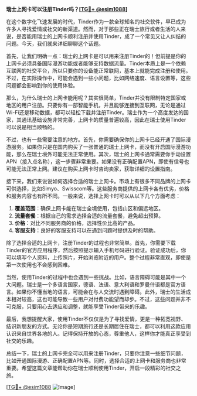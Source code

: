 **瑞士上网卡可以注册Tinder吗？[[TG💪+ @esim1088](https://t.me/s/esim1088)]**

在这个数字化飞速发展的时代，Tinder作为一款全球知名的社交软件，早已成为许多人寻找爱情或社交的新渠道。然而，对于那些正在瑞士旅行或者生活的人来说，是否能用瑞士的上网卡顺利注册并使用Tinder，成了一个常见又让人纠结的问题。今天，我们就来详细聊聊这个话题。

首先，让我们明确一点：瑞士的上网卡是可以用来注册Tinder的！但前提是你的上网卡必须具备国际漫游功能或者能够支持数据流量。Tinder本质上是一个依赖互联网的社交平台，所以只要你的设备能正常联网，基本上就能完成注册和使用。不过，在实际操作中，可能会遇到一些小问题，比如网络速度、语言设置等，这些问题都会影响到你的使用体验。

那么，为什么瑞士的上网卡能用呢？其实很简单，Tinder并没有限制特定国家或地区的用户注册。只要你有一部智能手机，并且能够连接到互联网，无论是通过Wi-Fi还是移动数据，都可以轻松下载并注册Tinder。瑞士作为一个高度发达的国家，其通讯基础设施非常完善，上网卡的质量普遍较高，因此在瑞士使用Tinder可以说是相当顺畅的。

不过，也有一些需要注意的地方。首先，你需要确保你的上网卡已经开通了国际漫游服务。如果你只是在国内购买了一张普通的瑞士上网卡，而没有开启国际漫游功能，那么在瑞士境外可能无法正常使用。其次，瑞士的上网卡通常需要你手动设置APN（接入点名称），这一步骤非常重要。如果没有正确配置APN，即使有信号也可能无法正常上网。建议在购买上网卡时咨询卖家，获取详细的设置指南。

接下来，我们来说说如何选择合适的瑞士上网卡。市场上有很多不同品牌的上网卡可供选择，比如Simyo、Swisscom等。这些服务商提供的上网卡各有优劣，价格和服务内容也有所不同。一般来说，选择上网卡时可以从以下几个方面考虑：

1. **覆盖范围**：确保上网卡能在瑞士全境使用，包括山区和偏远地区。
2. **流量套餐**：根据自己的需求选择合适的流量套餐，避免超出预算。
3. **价格**：对比不同服务商的价格，选择性价比高的产品。
4. **客服支持**：良好的客服支持可以在遇到问题时提供及时的帮助。

除了选择合适的上网卡，注册Tinder的过程也非常简单。首先，你需要下载Tinder的官方应用程序，然后按照提示输入手机号码进行验证。验证成功后，你可以填写个人资料，上传照片，开始浏览附近的用户。整个过程非常直观，即使是第一次使用也不会感到困难。

当然，使用Tinder的过程中也会遇到一些挑战。比如，语言障碍可能是其中一个大问题。瑞士是一个多语言国家，德语、法语、意大利语和罗曼什语都是官方语言。如果你不懂当地的语言，可能会在与人交流时遇到障碍。此外，瑞士的生活成本相对较高，这也可能导致一些用户对付费功能望而却步。不过，这些问题并非不可克服，只要用心去适应和调整，就能享受Tinder带来的乐趣。

最后，我想提醒大家，使用Tinder不仅仅是为了寻找爱情，更是一种拓宽视野、结识新朋友的方式。无论你是短期旅行还是长期居住在瑞士，都可以利用这款应用认识来自世界各地的人。记得保持开放的心态，尊重他人，这样你才能真正享受到社交的乐趣。

总结一下，瑞士的上网卡完全可以用来注册Tinder，只要你注意一些细节问题，比如开通国际漫游、正确配置APN等。同时，选择合适的上网卡和服务商也非常重要。希望这篇文章能帮助你在瑞士顺利使用Tinder，开启一段精彩的社交之旅。

[[TG💪+ @esim1088](https://t.me/s/esim1088) ![Image](https://i.postimg.cc/4NQfJmqS/Snipaste-2025-05-13-00-14-12.png)]